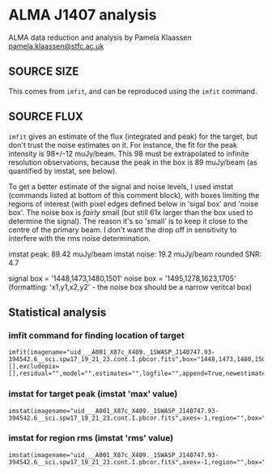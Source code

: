 # ALMA J1407 analysis

ALMA data reduction and analysis by Pamela Klaassen pamela.klaassen@stfc.ac.uk

## SOURCE SIZE

This comes from `imfit`, and can be reproduced using the `imfit` command.

## SOURCE FLUX

`imfit` gives an estimate of the flux (integrated and peak) for the target, but don't trust the noise estimates on it.  For instance, the fit for the peak intensity is 98+/-12 muJy/beam.  This 98 must be extrapolated to infinite resolution observations, because the peak in the box is 89 muJy/beam (as quantified by imstat, see below).

To get a better estimate of the signal and noise levels, I used imstat (commands listed at bottom of this comment block), with boxes limiting the regions of interest (with pixel edges defined below in 'sigal box' and 'noise box'.  The noise box is *fairly* small (but still 61x larger than the box used to determine the signal).  The reason it's so 'small' is to keep it close to the centre of the primary beam. I don't want the drop off in sensitivity to interfere with the rms noise determination.

imstat peak:   89.42 muJy/beam
imstat noise: 19.2 muJy/beam
rounded SNR:  4.7

signal box = '1448,1473,1480,1501'
noise box = '1495,1278,1623,1705'
(formatting: 'x1,y1,x2,y2' - the noise box should be a narrow veritcal box)

## Statistical analysis

### imfit command for finding location of target

    imfit(imagename="uid___A001_X87c_X409._1SWASP_J140747.93-394542.6__sci.spw17_19_21_23.cont.I.pbcor.fits",box="1448,1473,1480,1501",region="",chans="",stokes="",mask="",includepix=[],excludepix=[],residual="",model="",estimates="",logfile="",append=True,newestimates="",complist="",overwrite=False,dooff=False,offset=0.0,fixoffset=False,stretch=False,rms=-1,noisefwhm="",summary="")

### imstat for target peak (imstat 'max' value)

    imstat(imagename="uid___A001_X87c_X409._1SWASP_J140747.93-394542.6__sci.spw17_19_21_23.cont.I.pbcor.fits",axes=-1,region="",box="1448,1480,1473,1501",chans="",stokes="",listit=True,verbose=True,mask="",stretch=False,logfile="",append=True,algorithm="classic",fence=-1,center="mean",lside=True,zscore=-1,maxiter=-1,clmethod="auto",niter=3)

### imstat for region rms (imstat 'rms' value)

    imstat(imagename="uid___A001_X87c_X409._1SWASP_J140747.93-394542.6__sci.spw17_19_21_23.cont.I.pbcor.fits",axes=-1,region="",box="1495,1278,1623,1705",chans="",stokes="",listit=True,verbose=True,mask="",stretch=False,logfile="",append=True,algorithm="classic",fence=-1,center="mean",lside=True,zscore=-1,maxiter=-1,clmethod="auto",niter=3)
